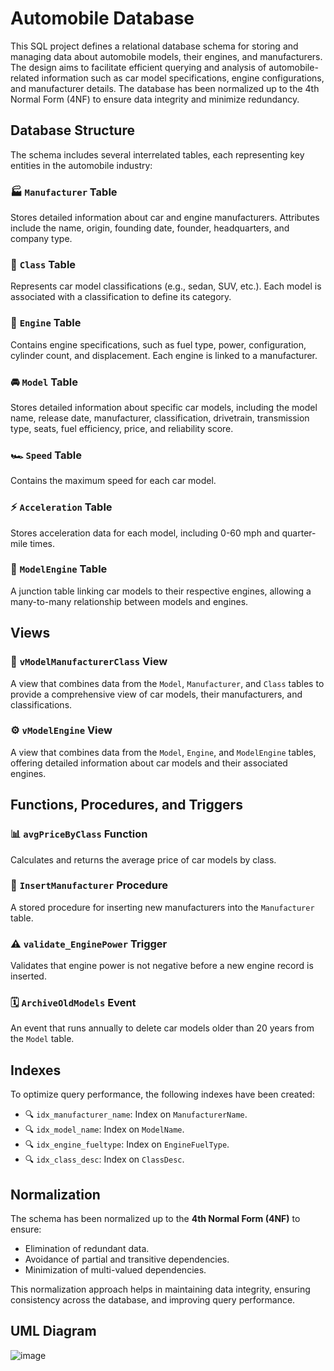 # Automobile Database 

This SQL project defines a relational database schema for storing and managing data about automobile models, their engines, and manufacturers. The design aims to facilitate efficient querying and analysis of automobile-related information such as car model specifications, engine configurations, and manufacturer details. The database has been normalized up to the 4th Normal Form (4NF) to ensure data integrity and minimize redundancy.

## Database Structure

The schema includes several interrelated tables, each representing key entities in the automobile industry:

### 🏭 `Manufacturer` Table
Stores detailed information about car and engine manufacturers. Attributes include the name, origin, founding date, founder, headquarters, and company type.

### 🚙 `Class` Table
Represents car model classifications (e.g., sedan, SUV, etc.). Each model is associated with a classification to define its category.

### 🔧 `Engine` Table
Contains engine specifications, such as fuel type, power, configuration, cylinder count, and displacement. Each engine is linked to a manufacturer.

### 🚘 `Model` Table
Stores detailed information about specific car models, including the model name, release date, manufacturer, classification, drivetrain, transmission type, seats, fuel efficiency, price, and reliability score.

### 🏎️ `Speed` Table
Contains the maximum speed for each car model.

### ⚡ `Acceleration` Table
Stores acceleration data for each model, including 0-60 mph and quarter-mile times.

### 🔗 `ModelEngine` Table
A junction table linking car models to their respective engines, allowing a many-to-many relationship between models and engines.

## Views

### 👀 `vModelManufacturerClass` View
A view that combines data from the `Model`, `Manufacturer`, and `Class` tables to provide a comprehensive view of car models, their manufacturers, and classifications.

### ⚙️ `vModelEngine` View
A view that combines data from the `Model`, `Engine`, and `ModelEngine` tables, offering detailed information about car models and their associated engines.

## Functions, Procedures, and Triggers

### 📊 `avgPriceByClass` Function
Calculates and returns the average price of car models by class.

### 📝 `InsertManufacturer` Procedure
A stored procedure for inserting new manufacturers into the `Manufacturer` table.

### ⚠️ `validate_EnginePower` Trigger
Validates that engine power is not negative before a new engine record is inserted.

### 🗓️ `ArchiveOldModels` Event
An event that runs annually to delete car models older than 20 years from the `Model` table.

## Indexes
To optimize query performance, the following indexes have been created:
- 🔍 `idx_manufacturer_name`: Index on `ManufacturerName`.
- 🔍 `idx_model_name`: Index on `ModelName`.
- 🔍 `idx_engine_fueltype`: Index on `EngineFuelType`.
- 🔍 `idx_class_desc`: Index on `ClassDesc`.

## Normalization

The schema has been normalized up to the **4th Normal Form (4NF)** to ensure:
- Elimination of redundant data.
- Avoidance of partial and transitive dependencies.
- Minimization of multi-valued dependencies.

This normalization approach helps in maintaining data integrity, ensuring consistency across the database, and improving query performance.

## UML Diagram

![image](https://github.com/user-attachments/assets/327898ed-bbcf-4300-9060-6edf911a8efb)





